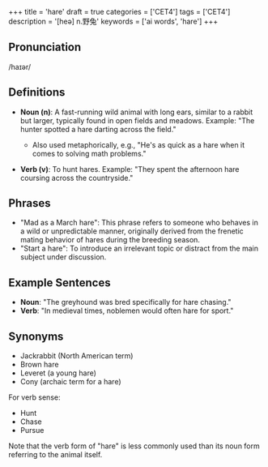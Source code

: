 +++
title = 'hare'
draft = true
categories = ['CET4']
tags = ['CET4']
description = '[heə] n.野兔'
keywords = ['ai words', 'hare']
+++

## Pronunciation
/haɪər/

## Definitions
- **Noun (n)**: A fast-running wild animal with long ears, similar to a rabbit but larger, typically found in open fields and meadows. Example: "The hunter spotted a hare darting across the field."
  - Also used metaphorically, e.g., "He's as quick as a hare when it comes to solving math problems."
  
- **Verb (v)**: To hunt hares. Example: "They spent the afternoon hare coursing across the countryside."

## Phrases
- "Mad as a March hare": This phrase refers to someone who behaves in a wild or unpredictable manner, originally derived from the frenetic mating behavior of hares during the breeding season.
- "Start a hare": To introduce an irrelevant topic or distract from the main subject under discussion.

## Example Sentences
- **Noun**: "The greyhound was bred specifically for hare chasing."
- **Verb**: "In medieval times, noblemen would often hare for sport."

## Synonyms
- Jackrabbit (North American term)
- Brown hare
- Leveret (a young hare)
- Cony (archaic term for a hare) 

For verb sense:
- Hunt
- Chase
- Pursue

Note that the verb form of "hare" is less commonly used than its noun form referring to the animal itself.
